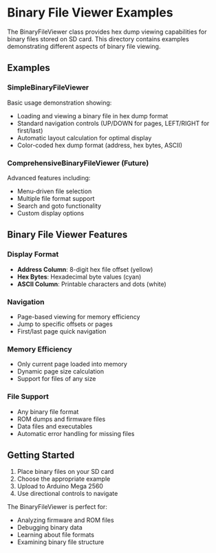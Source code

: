 # Binary File Viewer Examples

The BinaryFileViewer class provides hex dump viewing capabilities for binary files stored on SD card. This directory contains examples demonstrating different aspects of binary file viewing.

## Examples

### SimpleBinaryFileViewer

Basic usage demonstration showing:

- Loading and viewing a binary file in hex dump format
- Standard navigation controls (UP/DOWN for pages, LEFT/RIGHT for first/last)
- Automatic layout calculation for optimal display
- Color-coded hex dump format (address, hex bytes, ASCII)

### ComprehensiveBinaryFileViewer (Future)

Advanced features including:

- Menu-driven file selection
- Multiple file format support
- Search and goto functionality
- Custom display options

## Binary File Viewer Features

### Display Format

- **Address Column**: 8-digit hex file offset (yellow)
- **Hex Bytes**: Hexadecimal byte values (cyan)
- **ASCII Column**: Printable characters and dots (white)

### Navigation

- Page-based viewing for memory efficiency
- Jump to specific offsets or pages
- First/last page quick navigation

### Memory Efficiency

- Only current page loaded into memory
- Dynamic page size calculation
- Support for files of any size

### File Support

- Any binary file format
- ROM dumps and firmware files
- Data files and executables
- Automatic error handling for missing files

## Getting Started

1. Place binary files on your SD card
2. Choose the appropriate example
3. Upload to Arduino Mega 2560
4. Use directional controls to navigate

The BinaryFileViewer is perfect for:

- Analyzing firmware and ROM files
- Debugging binary data
- Learning about file formats
- Examining binary file structure
